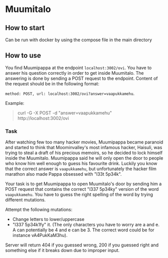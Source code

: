 # Muumitalo

## How to start

Can be run with docker by using the compose file in the main directory

## How to use

You find Muumipappa at the endpoint `localhost:3002/ovi`. You have to answer his question correctly in order to get
inside Muumitalo. The answering is done by sending a POST request to the endpoint. Content of the request should be in
the following format: 

`method: POST, url: localhost:3002/ovi?answer=vaapukkamehu`.

Example:

> curl -G -X POST -d "answer=vaapukkamehu" http://localhost:3002/ovi

### Task

After watching few too many hacker movies, Muumipappa became paranoid and started to think that Moominvalley's most
infamous hacker, Haisuli, was trying to steal a draft of his precious memoirs, so he decided to lock himself inside the
Muumitalo. Muumipappa said he will only open the door to people who know him well enough to guess his favourite drink.
Luckily you know that the correct answer is `vaapukkamehu`, but unfortunately the hacker film marathon also made
Pappa obsessed with "l33t 5p34k".

Your task is to get Muumipappa to open Muumitalo's door by sending him a POST request that contains the correct "l337
5p34ky" version of the word `vaapukkamehu`. You have to guess the right spelling of the word by trying different
mutations.

Attempt the following mutations:

* Change letters to lower/uppercase
* "l337 5p34k1fy" it. (The only characters you have to worry are a and e. A can potentially be 4 and e can be 3. The
  correct word could be for instance vA4PukKaM3hu).

Server will return 404 if you guessed wrong, 200 if you guessed right and something else if it breaks down due to
improper input.